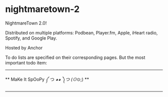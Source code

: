 # nightmaretown-2
NightmareTown 2.0!

Distributed on multiple platforms: Podbean, Player.fm, Apple, iHeart radio, Spotify, and Google Play.

Hosted by Anchor

To do lists are specified on their corresponding pages. But the most important todo item:
*****************************************************  
**     MaKe It SpOoPy      ༼ つ ◕_◕ ༽つ   (⊙_⊙;) **
*****************************************************
